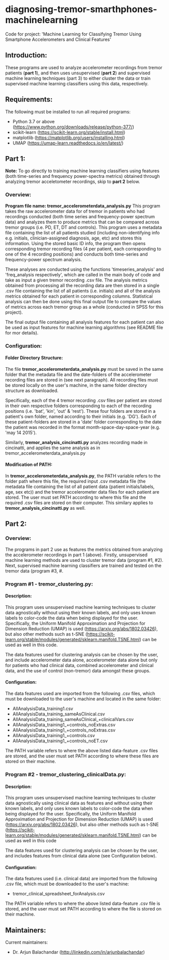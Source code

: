 # diagnosing-tremor-smarthphones-machinelearning
Code for project: 'Machine Learning for Classifying Tremor Using Smartphone Accelerometers and Clinical Features'

## Introduction:
These programs are used to analyze accelerometer recordings from tremor patients (**part 1**), and then uses unsupervised (**part 2**) and supervised machine learning techniques (part 3) to either cluster the data or train supervised machine learning classifiers using this data, respectively.

## Requirements:
The following must be installed to run all required programs:
- Python 3.7 or above (https://www.python.org/downloads/release/python-377/)
- scikit-learn (https://scikit-learn.org/stable/install.html)
- matplotlib (https://matplotlib.org/users/installing.html)
- UMAP (https://umap-learn.readthedocs.io/en/latest/)

## Part 1:
**Note:** To go directly to training machine learning classifiers using features (both time-series and frequency power-spectra metrics) obtained through analyzing tremor acceletometer recordings, skip to **part 2** below.

### Overview: 
**Program file name: tremor_accelerometerdata_analysis.py**
This program takes the raw accelerometer data for of tremor in patients who had recordings conducted (both time series and frequency-power spectrum data) and analyzes them to produce metrics that can be compared across tremor groups (i.e. PD, ET, DT and controls). This program uses a metadata file containing the list of all patients studied (including non-identifying info e.g. initials, clinician-assigned diagnosis, age, etc) and stores this information. Using the stored basic ID info, the program then opens corresponding tremor recording files (4 per patient, each corresponding to one of the 4 recording positions) and conducts both time-series and frequency-power spectrum analysis. 

These analyses are conducted using the functions 'timeseries_analysis' and 'freq_analysis respectively', which are called in the main body of code and take as input a given tremor recording .csv file. The analysis metrics obtained from processing all the recording data are then stored in a single .csv file containing the list of all patients (i.e. initials) and all of the analysis metrics obtained for each patient in corresponding columns. Statistical analysis can then be done using this final output file to compare the values of metrics across each tremor group as a whole (conducted in SPSS for this project).

The final output file containing all analysis features for each patient can also be used as input features for machine learning algorithms (see README file for mor details).

### Configuration:
#### Folder Directory Structure:
The file **tremor_accelerometerdata_analysis.py** must be saved in the same folder that the metadata file and the date-folders of the accelerometer recording files are stored in (see next paragraph). All recording files must be stored locally on the user's machine, in the same folder directory structure as downloaded.

Specifically, each of the 4 tremor recording .csv files per patient are stored in their own respective folders corresponding to each of the recording positions (i.e. 'bat', 'kin', 'out' & 'rest'). These four folders are stored in a patient's own folder, named according to their initials (e.g. 'DG'). Each of these patient-folders are stored in a 'date' folder corresponding to the date the patient was recorded in the format month-space-day-space-year (e.g. 'may 14 2015').

Similarly, **tremor_analysis_cincinatti.py** analyzes recording made in cincinatti, and applies the same analysis as in tremor_accelerometerdata_analysis.py

#### Modification of PATH:
In **tremor_accelerometerdata_analysis.py**, the PATH variable refers to the folder path where this file, the required input .csv metadata file (the metadata file containing the list of all patient data (patient initials/labels, age, sex etc)) and the tremor accelerometer data files for each patient are stored. The user must set PATH according to where this file and the required .csv files are stored on their computer. 
This similary applies to **tremor_analysis_cincinatti.py** as well.

## Part 2:
### Overview:
The programs in part 2 use as features the metrics obtained from analyzing the accelerometer recordings in part 1 (above). Firstly, unsupervised machine learning methods are used to cluster tremor data (program #1, #2). Next, supervised machine learning classifiers are trained and tested on the tremor data (program #3, #.

### Program #1 - tremor_clustering.py:
#### Description:
This program uses unsupervised machine learning techniques to cluster data agnostically without using their known labels, and only uses known labels to color-code the data when being displayed for the user. Specifically, the Uniform Manifold Approximation and Projection for Dimension Reduction (UMAP) is used (https://arxiv.org/abs/1802.03426), but also other methods such as t-SNE (https://scikit-learn.org/stable/modules/generated/sklearn.manifold.TSNE.html) can be used as well in this code.

The data features used for clustering analysis can be chosen by the user, and include accelerometer data alone, accelerometer data alone but only for patients who had clinical data, combined accelerometer and clinical data, and the use of control (non-tremor) data amongst these groups.

#### Configuration:
The data features used are imported from the following .csv files, which must be downloaded to the user's machine and located in the same folder:
- AllAnalysisData_training1.csv
- AllAnalysisData_training_sameAsClinical.csv
- AllAnalysisData_training_sameAsClinical_+clinicalVars.csv
- AllAnalysisData_training1_+controls_noExtras.csv
- AllAnalysisData_training1_+controls_noExtras.csv
- AllAnalysisData_training1_+controls.csv
- AllAnalysisData_training1_+controls_noET.csv

The PATH variable refers to where the above listed data-feature .csv files are stored, and the user must set PATH according to where these files are stored on their machine.

### Program #2 - tremor_clustering_clinicalData.py:
#### Description:
This program uses unsupervised machine learning techniques to cluster data agnostically using clinical data as features and without using their known labels, and only uses known labels to color-code the data when being displayed for the user. Specifically, the Uniform Manifold Approximation and Projection for Dimension Reduction (UMAP) is used (https://arxiv.org/abs/1802.03426), but also other methods such as t-SNE (https://scikit-learn.org/stable/modules/generated/sklearn.manifold.TSNE.html) can be used as well in this code

The data features used for clustering analysis can be chosen by the user, and includes features from clinical data alone (see Configuration below).

#### Configuration:
The data features used (i.e. clinical data) are imported from the following .csv file, which must be downloaded to the user's machine:
- tremor_clinical_spreadsheet_forAnalysis.csv

The PATH variable refers to where the above listed data-feature .csv file is stored, and the user must set PATH according to where the file is stored on their machine.



## Maintainers:
Current maintainers:
- Dr. Arjun Balachandar (http://linkedin.com/in/arjunbalachandar)
